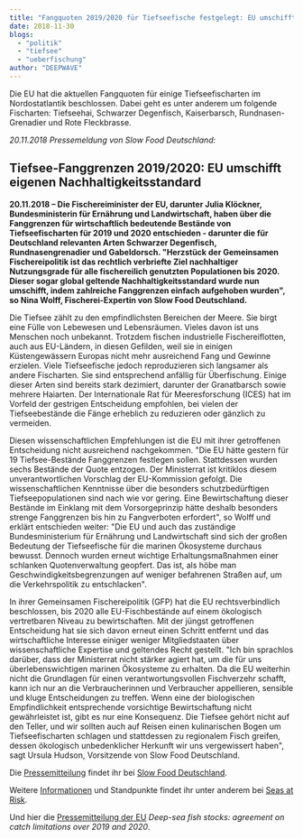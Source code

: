 ```yaml
---
title: "Fangquoten 2019/2020 für Tiefseefische festgelegt: EU umschifft eigenen Nachhaltigkeitsstandard"
date: 2018-11-30
blogs: 
  - "politik"
  - "tiefsee"
  - "ueberfischung"
author: "DEEPWAVE"
---
```


Die EU hat die aktuellen Fangquoten für einige Tiefseefischarten im Nordostatlantik beschlossen. Dabei geht es unter anderem um folgende Fischarten: Tiefseehai, Schwarzer Degenfisch, Kaiserbarsch, Rundnasen-Grenadier und Rote Fleckbrasse.

_20.11.2018_ _Pressemeldung von Slow Food Deutschland:_

## Tiefsee-Fanggrenzen 2019/2020: EU umschifft eigenen Nachhaltigkeitsstandard

**20.11.2018 – Die Fischereiminister der EU, darunter Julia Klöckner, Bundesministerin für Ernährung und Landwirtschaft, haben über die Fanggrenzen für wirtschaftlich bedeutende Bestände von Tiefseefischarten für 2019 und 2020 entschieden - darunter die für Deutschland relevanten Arten Schwarzer Degenfisch, Rundnasengrenadier und Gabeldorsch. "Herzstück der Gemeinsamen Fischereipolitik ist das rechtlich verbriefte Ziel nachhaltiger Nutzungsgrade für alle fischereilich genutzten Populationen bis 2020. Dieser sogar global geltende Nachhaltigkeitsstandard wurde nun umschifft, indem zahlreiche Fanggrenzen einfach aufgehoben wurden", so Nina Wolff, Fischerei-Expertin von Slow Food Deutschland.**

Die Tiefsee zählt zu den empfindlichsten Bereichen der Meere. Sie birgt eine Fülle von Lebewesen und Lebensräumen. Vieles davon ist uns Menschen noch unbekannt. Trotzdem fischen industrielle Fischereiflotten, auch aus EU-Ländern, in diesen Gefilden, weil sie in einigen Küstengewässern Europas nicht mehr ausreichend Fang und Gewinne erzielen. Viele Tiefseefische jedoch reproduzieren sich langsamer als andere Fischarten. Sie sind entsprechend anfällig für Überfischung. Einige dieser Arten sind bereits stark dezimiert, darunter der Granatbarsch sowie mehrere Haiarten. Der Internationale Rat für Meeresforschung (ICES) hat im Vorfeld der gestrigen Entscheidung empfohlen, bei vielen der Tiefseebestände die Fänge erheblich zu reduzieren oder gänzlich zu vermeiden.

Diesen wissenschaftlichen Empfehlungen ist die EU mit ihrer getroffenen Entscheidung nicht ausreichend nachgekommen. "Die EU hätte gestern für 19 Tiefsee-Bestände Fanggrenzen festlegen sollen. Stattdessen wurden sechs Bestände der Quote entzogen. Der Ministerrat ist kritiklos diesem unverantwortlichen Vorschlag der EU-Kommission gefolgt. Die wissenschaftlichen Kenntnisse über die besonders schutzbedürftigen Tiefseepopulationen sind nach wie vor gering. Eine Bewirtschaftung dieser Bestände im Einklang mit dem Vorsorgeprinzip hätte deshalb besonders strenge Fanggrenzen bis hin zu Fangverboten erfordert", so Wolff und erklärt entschieden weiter: "Die EU und auch das zuständige Bundesministerium für Ernährung und Landwirtschaft sind sich der großen Bedeutung der Tiefseefische für die marinen Ökosysteme durchaus bewusst. Dennoch wurden erneut wichtige Erhaltungsmaßnahmen einer schlanken Quotenverwaltung geopfert. Das ist, als höbe man Geschwindigkeitsbegrenzungen auf weniger befahrenen Straßen auf, um die Verkehrspolitik zu entschlacken".

In ihrer Gemeinsamen Fischereipolitik (GFP) hat die EU rechtsverbindlich beschlossen, bis 2020 alle EU-Fischbestände auf einem ökologisch vertretbaren Niveau zu bewirtschaften. Mit der jüngst getroffenen Entscheidung hat sie sich davon erneut einen Schritt entfernt und das wirtschaftliche Interesse einiger weniger Mitgliedstaaten über wissenschaftliche Expertise und geltendes Recht gestellt. "Ich bin sprachlos darüber, dass der Ministerrat nicht stärker agiert hat, um die für uns überlebenswichtigen marinen Ökosysteme zu erhalten. Da die EU weiterhin nicht die Grundlagen für einen verantwortungsvollen Fischverzehr schafft, kann ich nur an die Verbraucherinnen und Verbraucher appellieren, sensible und kluge Entscheidungen zu treffen. Wenn eine der biologischen Empfindlichkeit entsprechende vorsichtige Bewirtschaftung nicht gewährleistet ist, gibt es nur eine Konsequenz. Die Tiefsee gehört nicht auf den Teller, und wir sollten auch auf Reisen einen kulinarischen Bogen um Tiefseefischarten schlagen und stattdessen zu regionalem Fisch greifen, dessen ökologisch unbedenklicher Herkunft wir uns vergewissert haben", sagt Ursula Hudson, Vorsitzende von Slow Food Deutschland.

Die [Pressemitteilung](https://www.slowfood.de/w/files/pressemitteilungen_2018/20181120_pm_fanggrenzen_tiefsee.pdf) findet ihr bei [Slow Food Deutschland](https://www.slowfood.de).

Weitere [Informationen](https://seas-at-risk.org/16-fisheries/930-fisheries-ministers-disregard-their-legal-obligation-to-end-overfishing-by-2020-in-the-deep-sea.html) und Standpunkte findet ihr unter anderem bei [Seas at Risk](https://seas-at-risk.org/).

Und hier die [Pressemitteilung der EU](https://www.consilium.europa.eu/en/press/press-releases/2018/11/19/deep-sea-fish-stocks-agreement-of-catch-limitations-over-2019-and-2020/) _Deep-sea fish stocks: agreement on catch limitations over 2019 and 2020_.

